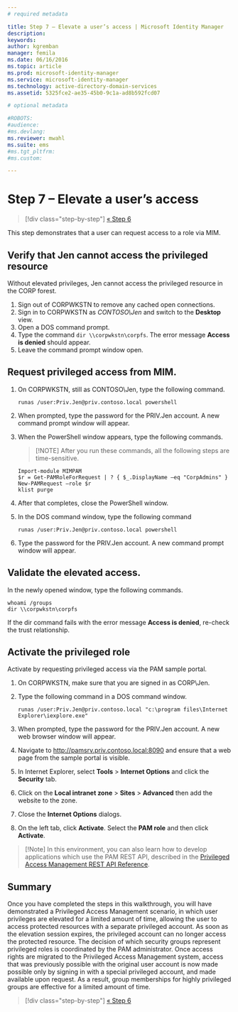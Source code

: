 ```yaml
---
# required metadata

title: Step 7 – Elevate a user’s access | Microsoft Identity Manager
description:
keywords:
author: kgremban
manager: femila
ms.date: 06/16/2016
ms.topic: article
ms.prod: microsoft-identity-manager
ms.service: microsoft-identity-manager
ms.technology: active-directory-domain-services
ms.assetid: 5325fce2-ae35-45b0-9c1a-ad8b592fcd07

# optional metadata

#ROBOTS:
#audience:
#ms.devlang:
ms.reviewer: mwahl
ms.suite: ems
#ms.tgt_pltfrm:
#ms.custom:

---
```


# Step 7 – Elevate a user’s access

>[!div class="step-by-step"]
[« Step 6 ](step-6-transition-group-to-pam.md)


This step demonstrates that a user can request access to a role via MIM.

## Verify that Jen cannot access the privileged resource
Without elevated privileges, Jen cannot access the privileged resource in the CORP forest.

1. Sign out of CORPWKSTN to remove any cached open connections.
2. Sign in to CORPWKSTN as *CONTOSO\Jen* and switch to the **Desktop** view.
3. Open a DOS command prompt.
4. Type the command `dir \\corpwkstn\corpfs`. The error message **Access is denied** should appear.
5. Leave the command prompt window open.

## Request privileged access from MIM.
1. On CORPWKSTN, still as CONTOSO\Jen, type the following command.

    ```
    runas /user:Priv.Jen@priv.contoso.local powershell
    ```

2. When prompted, type the password for the PRIV.Jen account. A new command prompt window will appear.
3. When the PowerShell window appears, type the following commands.

    > [!NOTE] After you run these commands, all the following steps are time-sensitive.

    ```
    Import-module MIMPAM
    $r = Get-PAMRoleForRequest | ? { $_.DisplayName –eq "CorpAdmins" }
    New-PAMRequest –role $r
    klist purge
    ```

4. After that completes, close the PowerShell window.
5. In the DOS command window, type the following command

    ```
    runas /user:Priv.Jen@priv.contoso.local powershell
    ```

6. Type the password for the PRIV.Jen account. A new command prompt window will appear.

## Validate the elevated access.
In the newly opened window, type the following commands.

```
whoami /groups
dir \\corpwkstn\corpfs
```

If the dir command fails with the error message **Access is denied**, re-check the trust relationship.

## Activate the privileged role
Activate by requesting privileged access via the PAM sample portal.

1. On CORPWKSTN, make sure that you are signed in as CORP\Jen.
2. Type the following command in a DOS command window.

    ```
    runas /user:Priv.Jen@priv.contoso.local "c:\program files\Internet Explorer\iexplore.exe"
    ```

3. When prompted, type the password for the PRIV.Jen account. A new web browser window will appear.
4. Navigate to http://pamsrv.priv.contoso.local:8090 and ensure that a web page from the sample portal is visible.
5. In Internet Explorer, select **Tools** > **Internet Options** and click the **Security** tab.
6. Click on the **Local intranet zone** > **Sites** > **Advanced** then add the website to the zone.
7. Close the **Internet Options** dialogs.
8. On the left tab, click **Activate**. Select the **PAM role** and then click **Activate**.

> [!Note] In this environment, you can also learn how to develop applications which use the PAM REST API, described in the [Privileged Access Management REST API Reference](/microsoft-identity-manager/reference/privileged-access-management-rest-api-reference.md).

## Summary
Once you have completed the steps in this walkthrough, you will have demonstrated a Privileged Access Management scenario, in which user privileges are elevated for a limited amount of time, allowing the user to access protected resources with a separate privileged account. As soon as the elevation session expires, the privileged account can no longer access the protected resource. The decision of which security groups represent privileged roles is coordinated by the PAM administrator. Once access rights are migrated to the Privileged Access Management system, access that was previously possible with the original user account is now made possible only by signing in with a special privileged account, and made available upon request. As a result, group memberships for highly privileged groups are effective for a limited amount of time.

>[!div class="step-by-step"]
[« Step 6 ](step-6-transition-group-to-pam.md)
